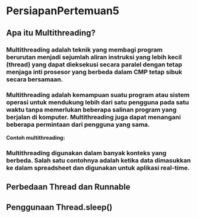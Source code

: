 # PersiapanPertemuan5
## Apa itu Multithreading?
### Multithreading adalah teknik yang membagi program berurutan menjadi sejumlah aliran instruksi yang lebih kecil (thread) yang dapat dieksekusi secara paralel dengan tetap menjaga inti prosesor yang berbeda dalam CMP tetap sibuk secara bersamaan.
### Multithreading adalah kemampuan suatu program atau sistem operasi untuk mendukung lebih dari satu pengguna pada satu waktu tanpa memerlukan beberapa salinan program yang berjalan di komputer. Multithreading juga dapat menangani beberapa permintaan dari pengguna yang sama.
**Contoh multithreading:**
### Multithreading digunakan dalam banyak konteks yang berbeda. Salah satu contohnya adalah ketika data dimasukkan ke dalam spreadsheet dan digunakan untuk aplikasi real-time. 
## Perbedaan Thread dan Runnable
## Penggunaan Thread.sleep()
